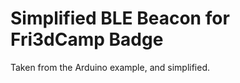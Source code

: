 Simplified BLE Beacon for Fri3dCamp Badge
=========================================

Taken from the Arduino example, and simplified.
